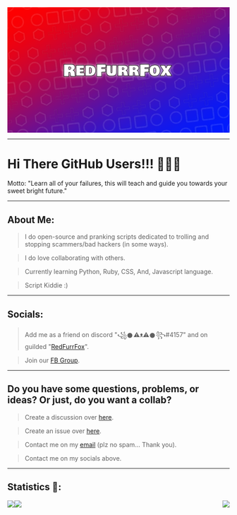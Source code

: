 <img align="center" src="https://github.com/RedFurrFox/RedFurrFox/blob/RedFurrFox-Main/.resources/Banner.png?raw=true">


---

# Hi There GitHub Users!!! 👋👋👋 #
 Motto: "Learn all of your failures, this will teach and guide you towards your sweet bright future."

---

## About Me: ##
 > I do open-source and pranking scripts dedicated to trolling and stopping scammers/bad hackers (in some ways).

 > I do love collaborating with others.

 > Currently learning Python, Ruby, CSS, And, Javascript language.

 > Script Kiddie :)

---

## Socials: ##
 > Add me as a friend on discord "꧁𒊹⚠ᴥ⚠𒊹꧂#4157" and on guilded "[RedFurrFox](https://www.guilded.gg/u/RedFurrFox)".

 > Join our [FB Group](https://www.facebook.com/groups/1778790372291663).

---

## Do you have some questions, problems, or ideas? Or just, do you want a collab? ##
 > Create a discussion over [here](https://github.com/RedFurrFox/RedFurrFox/discussions).

 > Create an issue over [here](https://github.com/RedFurrFox/RedFurrFox/issues).

 > Contact me on my [email](mailto:redfurryfoxgaming@gmail.com) (plz no spam... Thank you).

 > Contact me on my socials above.

---

## Statistics 👀: ##
<p1>
  <img align="left" src="https://github-readme-stats.vercel.app/api?username=RedFurrFox&count_private=true&theme=dark&show_icons=true)">
  <img src="https://github-readme-streak-stats.herokuapp.com?user=RedFurrFox&theme=dark-smoky">
</p1>
<p2>
  <img align="right" src="https://komarev.com/ghpvc/?username=RedFurrFox">
</p2>
